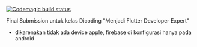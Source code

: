 [![Codemagic build status](https://api.codemagic.io/apps/6386dac842602fbd7d08fc4f/default-workflow/status_badge.svg)](https://codemagic.io/apps/6386dac842602fbd7d08fc4f/default-workflow/latest_build)

Final Submission untuk kelas Dicoding "Menjadi Flutter Developer Expert"

- dikarenakan tidak ada device apple, firebase di konfigurasi hanya pada android